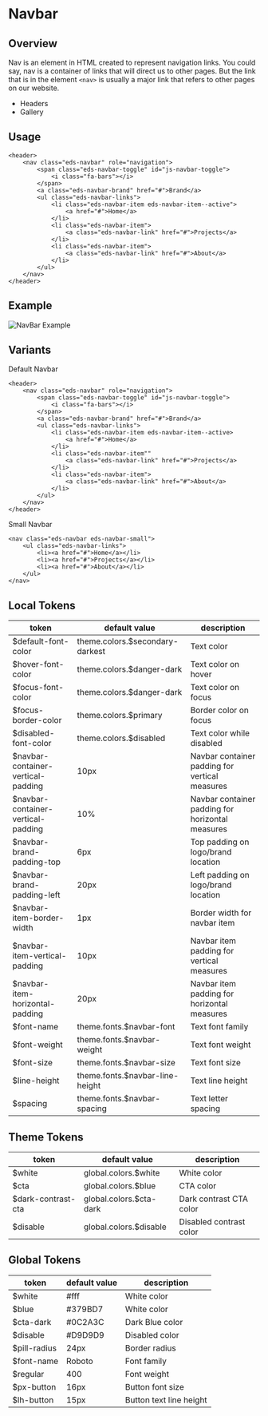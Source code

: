 
# Navbar

## Overview
Nav is an element in HTML created to represent navigation links. You could say, nav is a container of links that will direct us to other pages. But the link that is in the element `<nav>` is usually a major link that refers to other pages on our website.

- Headers
- Gallery

## Usage

```interactive
<header>
    <nav class="eds-navbar" role="navigation">
        <span class="eds-navbar-toggle" id="js-navbar-toggle">
            <i class="fa-bars"></i>
        </span>
        <a class="eds-navbar-brand" href="#">Brand</a>
        <ul class="eds-navbar-links">
            <li class="eds-navbar-item eds-navbar-item--active">
                <a href="#">Home</a>
            </li>
            <li class="eds-navbar-item">
                <a class="eds-navbar-link" href="#">Projects</a>
            </li>
            <li class="eds-navbar-item">
                <a class="eds-navbar-link" href="#">About</a>
            </li>
        </ul>
    </nav>
</header>
```

## Example
![NavBar Example](../images/navbar.png "Navbar Example")

## Variants

Default Navbar

```interactive
<header>
    <nav class="eds-navbar" role="navigation">
        <span class="eds-navbar-toggle" id="js-navbar-toggle">
            <i class="fa-bars"></i>
        </span>
        <a class="eds-navbar-brand" href="#">Brand</a>
        <ul class="eds-navbar-links">
            <li class="eds-navbar-item eds-navbar-item--active>
                <a href="#">Home</a>
            </li>
            <li class="eds-navbar-item""
                <a class="eds-navbar-link" href="#">Projects</a>
            </li>
            <li class="eds-navbar-item">
                <a class="eds-navbar-link" href="#">About</a>
            </li>
        </ul>
    </nav>
</header>
```

Small Navbar

```interactive
<nav class="eds-navbar eds-navbar-small">
    <ul class="eds-navbar-links">
        <li><a href="#">Home</a></li>
        <li><a href="#">Projects</a></li>
        <li><a href="#">About</a></li>
    </ul>
</nav>
```

## Local Tokens

| token                              | default value                   | description                                      |
| ---------------------------------- | ------------------------------- | ------------------------------------------------ |
| $default-font-color                | theme.colors.$secondary-darkest | Text color                                       |
| $hover-font-color                  | theme.colors.$danger-dark       | Text color on hover                              |
| $focus-font-color                  | theme.colors.$danger-dark       | Text color on focus                              |
| $focus-border-color                | theme.colors.$primary           | Border color on focus                            |
| $disabled-font-color               | theme.colors.$disabled          | Text color while disabled                        |
| $navbar-container-vertical-padding | 10px                            | Navbar container padding for vertical measures   |
| $navbar-container-vertical-padding | 10%                             | Navbar container padding for horizontal measures |
| $navbar-brand-padding-top          | 6px                             | Top padding on logo/brand location               |
| $navbar-brand-padding-left         | 20px                            | Left padding on logo/brand location              |
| $navbar-item-border-width          | 1px                             | Border width for navbar item                     |
| $navbar-item-vertical-padding      | 10px                            | Navbar item padding for vertical measures        |
| $navbar-item-horizontal-padding    | 20px                            | Navbar item padding for horizontal measures      |
| $font-name                         | theme.fonts.$navbar-font        | Text font family                                 |
| $font-weight                       | theme.fonts.$navbar-weight      | Text font weight                                 |
| $font-size                         | theme.fonts.$navbar-size        | Text font size                                   |
| $line-height                       | theme.fonts.$navbar-line-height | Text line height                                 |
| $spacing                           | theme.fonts.$navbar-spacing     | Text letter spacing                              |


## Theme Tokens
| token              | default value           | description             |
| ------------------ | ----------------------- | ----------------------- |
| $white             | global.colors.$white    | White color             |
| $cta               | global.colors.$blue     | CTA color               |
| $dark-contrast-cta | global.colors.$cta-dark | Dark contrast CTA color |
| $disable           | global.colors.$disable  | Disabled contrast color |


## Global Tokens
| token        | default value | description             |
| ------------ | ------------- | ----------------------- |
| $white       | #fff          | White color             |
| $blue        | #379BD7       | White color             |
| $cta-dark    | #0C2A3C       | Dark Blue color         |
| $disable     | #D9D9D9       | Disabled color          |
| $pill-radius | 24px          | Border radius           |
| $font-name   | Roboto        | Font family             |
| $regular     | 400           | Font weight             |
| $px-button   | 16px          | Button font size        |
| $lh-button   | 15px          | Button text line height |

